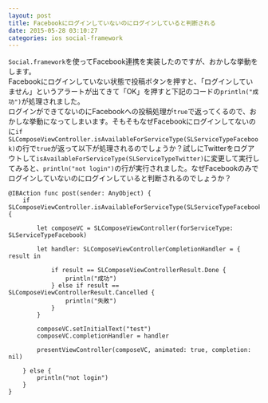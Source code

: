 ```yaml
---
layout: post
title: Facebookにログインしていないのにログインしていると判断される
date: 2015-05-28 03:10:27
categories: ios social-framework
---
```

<p><code>Social.framework</code>を使ってFacebook連携を実装したのですが、おかしな挙動をします。<br>
Facebookにログインしていない状態で投稿ボタンを押すと、「ログインしていません」というアラートが出てきて「OK」を押すと下記のコードの<code>println("成功")</code>が処理されました。<br>
ログインができてないのにFacebookへの投稿処理が<code>true</code>で返ってくるので、おかしな挙動になってしまいます。そもそもなぜFacebookにログインしてないのに<code>if SLComposeViewController.isAvailableForServiceType(SLServiceTypeFacebook)</code>の行で<code>true</code>が返って以下が処理されるのでしょうか？試しにTwitterをログアウトして<code>isAvailableForServiceType(SLServiceTypeTwitter)</code>に変更して実行してみると、<code>println("not login")</code>の行が実行されました。なぜFacebookのみでログインしていないのにログインしていると判断されるのでしょうか？</p>

```
@IBAction func post(sender: AnyObject) {
    if SLComposeViewController.isAvailableForServiceType(SLServiceTypeFacebook) {

        let composeVC = SLComposeViewController(forServiceType: SLServiceTypeFacebook)

        let handler: SLComposeViewControllerCompletionHandler = { result in

            if result == SLComposeViewControllerResult.Done {
                println("成功")
            } else if result == SLComposeViewControllerResult.Cancelled {
                println("失敗")
            }
        }

        composeVC.setInitialText("test")
        composeVC.completionHandler = handler

        presentViewController(composeVC, animated: true, completion: nil)

    } else {
        println("not login")
    }
}
```
